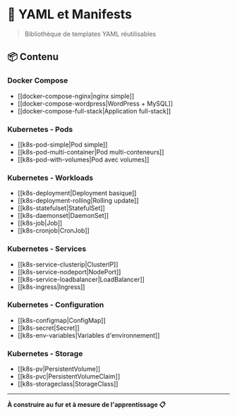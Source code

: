 # 📝 YAML et Manifests

> Bibliothèque de templates YAML réutilisables

## 📦 Contenu

### Docker Compose
- [[docker-compose-nginx|nginx simple]]
- [[docker-compose-wordpress|WordPress + MySQL]]
- [[docker-compose-full-stack|Application full-stack]]

### Kubernetes - Pods
- [[k8s-pod-simple|Pod simple]]
- [[k8s-pod-multi-container|Pod multi-conteneurs]]
- [[k8s-pod-with-volumes|Pod avec volumes]]

### Kubernetes - Workloads
- [[k8s-deployment|Deployment basique]]
- [[k8s-deployment-rolling|Rolling update]]
- [[k8s-statefulset|StatefulSet]]
- [[k8s-daemonset|DaemonSet]]
- [[k8s-job|Job]]
- [[k8s-cronjob|CronJob]]

### Kubernetes - Services
- [[k8s-service-clusterip|ClusterIP]]
- [[k8s-service-nodeport|NodePort]]
- [[k8s-service-loadbalancer|LoadBalancer]]
- [[k8s-ingress|Ingress]]

### Kubernetes - Configuration
- [[k8s-configmap|ConfigMap]]
- [[k8s-secret|Secret]]
- [[k8s-env-variables|Variables d'environnement]]

### Kubernetes - Storage
- [[k8s-pv|PersistentVolume]]
- [[k8s-pvc|PersistentVolumeClaim]]
- [[k8s-storageclass|StorageClass]]

---

**À construire au fur et à mesure de l'apprentissage 📋**
